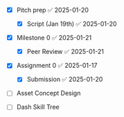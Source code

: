 - [x] Pitch prep ✅ 2025-01-20
	- [x] Script (Jan 19th) ✅ 2025-01-20
- [x] Milestone 0 ✅ 2025-01-21
	- [x] Peer Review ✅ 2025-01-21
- [x] Assignment 0 ✅ 2025-01-17
	- [x] Submission ✅ 2025-01-20
- [ ] Asset Concept Design 
- [ ] Dash Skill Tree 

